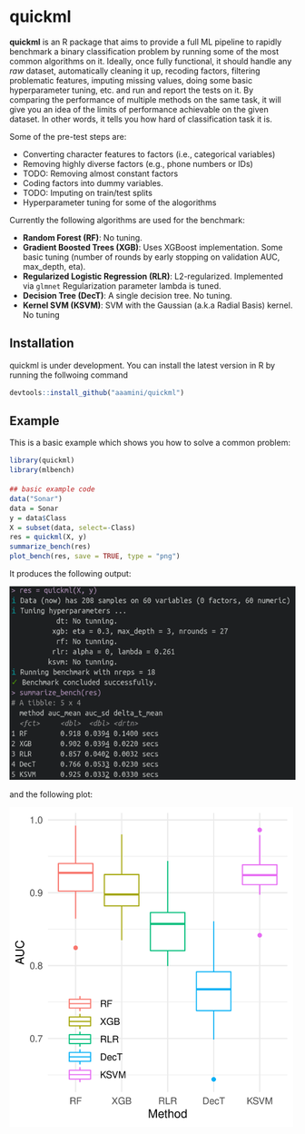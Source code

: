 
<!-- README.md is generated from README.Rmd. Please edit that file -->

# quickml

<!-- badges: start -->
<!-- badges: end -->

**quickml** is an R package that aims to provide a full ML pipeline to
rapidly benchmark a binary classification problem by running some of the
most common algorithms on it. Ideally, once fully functional, it should
handle any *raw* dataset, automatically cleaning it up, recoding
factors, filtering problematic features, imputing missing values, doing
some basic hyperparameter tuning, etc. and run and report the tests on
it. By comparing the performance of multiple methods on the same task,
it will give you an idea of the limits of performance achievable on the
given dataset. In other words, it tells you how hard of classification
task it is.

Some of the pre-test steps are:

-   Converting character features to factors (i.e., categorical
    variables)
-   Removing highly diverse factors (e.g., phone numbers or IDs)
-   TODO: Removing almost constant factors
-   Coding factors into dummy variables.
-   TODO: Imputing on train/test splits
-   Hyperparameter tuning for some of the alogorithms

Currently the following algorithms are used for the benchmark:

-   **Random Forest (RF)**: No tuning.
-   **Gradient Boosted Trees (XGB)**: Uses XGBoost implementation. Some basic tuning (number of rounds by early stopping on validation AUC, max_depth, eta).
-   **Regularized Logistic Regression (RLR)**: L2-regularized.
    Implemented via `glmnet`
    <!--- with alpha parameter decided between 0 or 1 (L2 vs. L1regularization, respectively) during hyperparameter tuning.--->
    Regularization parameter lambda is tuned.
-   **Decision Tree (DecT)**: A single decision tree. No tuning.
-   **Kernel SVM (KSVM)**: SVM with the Gaussian (a.k.a Radial Basis)
    kernel. No tuning

## Installation

quickml is under development. You can install the latest version in R by
running the follwoing command

``` r
devtools::install_github("aaamini/quickml")
```

## Example

This is a basic example which shows you how to solve a common problem:

``` r
library(quickml)
library(mlbench)

## basic example code
data("Sonar")
data = Sonar
y = data$Class
X = subset(data, select=-Class)
res = quickml(X, y)
summarize_bench(res)
plot_bench(res, save = TRUE, type = "png")
```

It produces the following output:

<img src="man/figures/quickml_output.png" alt="drawing" width="550"/>

and the following plot:

<img src="man/figures/auc_boxplot.png" alt="drawing" width="500"/>




